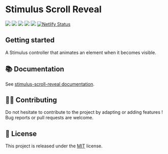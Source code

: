 # Stimulus Scroll Reveal

[![](https://img.shields.io/npm/dt/stimulus-scroll-reveal.svg)](https://www.npmjs.com/package/stimulus-scroll-reveal)
[![](https://img.shields.io/npm/v/stimulus-scroll-reveal.svg)](https://www.npmjs.com/package/stimulus-scroll-reveal)
[![](https://github.com/stimulus-components/stimulus-scroll-reveal/workflows/Lint/badge.svg)](https://github.com/stimulus-components/stimulus-scroll-reveal)
[![](https://github.com/stimulus-components/stimulus-scroll-reveal/workflows/Test/badge.svg)](https://github.com/stimulus-components/stimulus-scroll-reveal)
[![](https://img.shields.io/github/license/stimulus-components/stimulus-scroll-reveal.svg)](https://github.com/stimulus-components/stimulus-scroll-reveal)
[![Netlify Status](https://api.netlify.com/api/v1/badges/d62d950e-aae7-464d-8333-1078a16ec481/deploy-status)](https://stimulus-scroll-reveal.netlify.com)

## Getting started

A Stimulus controller that animates an element when it becomes visible.

## 📚 Documentation

See [stimulus-scroll-reveal documentation](https://stimulus-components.netlify.app/docs/components/stimulus-scroll-reveal/).

## 👷‍♂️ Contributing

Do not hesitate to contribute to the project by adapting or adding features ! Bug reports or pull requests are welcome.

## 📝 License

This project is released under the [MIT](http://opensource.org/licenses/MIT) license.
